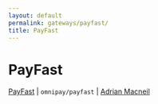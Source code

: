 ```yaml
---
layout: default
permalink: gateways/payfast/
title: PayFast
---
```


PayFast
=======

[PayFast](https://github.com/thephpleague/omnipay-payfast) | `omnipay/payfast` | [Adrian Macneil](https://github.com/adrianmacneil)